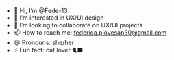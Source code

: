 - 👋 Hi, I’m @Fede-13
- 👀 I’m interested in UX/UI design
- 💞️ I’m looking to collaborate on UX/UI projects
- 📫 How to reach me: federica.piovesan30@gmail.com
- 😄 Pronouns: she/her
- ⚡ Fun fact: cat lover 🐈‍⬛

